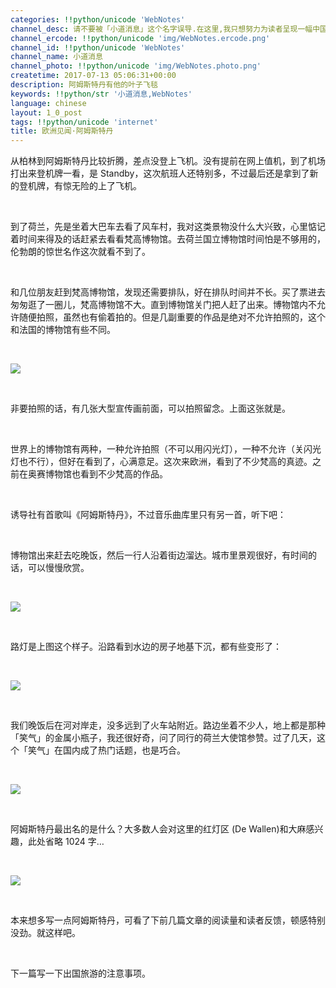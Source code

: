 ```yaml
---
categories: !!python/unicode 'WebNotes'
channel_desc: 请不要被「小道消息」这个名字误导.在这里,我只想努力为读者呈现一幅中国互联网的清明上河图.
channel_ercode: !!python/unicode 'img/WebNotes.ercode.png'
channel_id: !!python/unicode 'WebNotes'
channel_name: 小道消息
channel_photo: !!python/unicode 'img/WebNotes.photo.png'
createtime: 2017-07-13 05:06:31+00:00
description: 阿姆斯特丹有他的叶子飞毯
keywords: !!python/str '小道消息,WebNotes'
language: chinese
layout: 1_0_post
tags: !!python/unicode 'internet'
title: 欧洲见闻·阿姆斯特丹
---
```

<div class="rich_media_content" id="js_content">
<p>
         从柏林到阿姆斯特丹比较折腾，差点没登上飞机。没有提前在网上值机，到了机场打出来登机牌一看，是 Standby，这次航班人还特别多，不过最后还是拿到了新的登机牌，有惊无险的上了飞机。
        </p>
<p>
<br/>
</p>
<p>
         到了荷兰，先是坐着大巴车去看了风车村，我对这类景物没什么大兴致，心里惦记着时间来得及的话赶紧去看看梵高博物馆。去荷兰国立博物馆时间怕是不够用的，伦勃朗的惊世名作这次就看不到了。
        </p>
<p>
<br/>
</p>
<p>
         和几位朋友赶到梵高博物馆，发现还需要排队，好在排队时间并不长。买了票进去匆匆逛了一圈儿，梵高博物馆不大。直到博物馆关门把人赶了出来。博物馆内不允许随便拍照，虽然也有偷着拍的。但是几副重要的作品是绝对不允许拍照的，这个和法国的博物馆有些不同。
        </p>
<p>
<br/>
</p>
<p>
<img class="" data-ratio="1.3333333333333333" data-s="300,640" data-src="" data-type="jpeg" data-w="960" src="{{ '/img/ow5rEn8QGlFvIdHGQfqTIklFjFDpAdtNlf3VkibQmUJnRa4kVFgVB9rzBaGTxyHOd4iap1QXD7Vib5WOMqDboxLaA.jpeg' | prepend: site.img | replace: '//','/' }}"/>
</p>
<p>
<br/>
</p>
<p>
         非要拍照的话，有几张大型宣传画前面，可以拍照留念。上面这张就是。
        </p>
<p>
<br/>
</p>
<p>
         世界上的博物馆有两种，一种允许拍照（不可以用闪光灯），一种不允许（关闪光灯也不行），但好在看到了，心满意足。这次来欧洲，看到了不少梵高的真迹。之前在奥赛博物馆也看到不少梵高的作品。
        </p>
<p>
<br/>
</p>
<p>
         诱导社有首歌叫《阿姆斯特丹》，不过音乐曲库里只有另一首，听下吧：
        </p>
<p>
<br/>
</p>
<p>
<qqmusic albumurl="/g/E/0029tsgZ0L2rgE.jpg" audiourl="http://ws.stream.qqmusic.qq.com/C100003KepPk32oTdf.m4a?fromtag=46" class="res_iframe qqmusic_iframe js_editor_qqmusic" commentid="688996979" frameborder="0" mid="003KepPk32oTdf" music_name="我的阿姆斯特丹的兄弟：你还在吗？" musicid="101822281" play_length="233000" scrolling="no" singer="诱导社乐队 - 被捆绑的灵魂" src="/cgi-bin/readtemplate?t=tmpl/qqmusic_tmpl&amp;singer=%E8%AF%B1%E5%AF%BC%E7%A4%BE%E4%B9%90%E9%98%9F%20-%20%E8%A2%AB%E6%8D%86%E7%BB%91%E7%9A%84%E7%81%B5%E9%AD%82&amp;music_name=%E6%88%91%E7%9A%84%E9%98%BF%E5%A7%86%E6%96%AF%E7%89%B9%E4%B8%B9%E7%9A%84%E5%85%84%E5%BC%9F%EF%BC%9A%E4%BD%A0%E8%BF%98%E5%9C%A8%E5%90%97%EF%BC%9F">
</qqmusic>
</p>
<p>
         博物馆出来赶去吃晚饭，然后一行人沿着街边溜达。城市里景观很好，有时间的话，可以慢慢欣赏。
        </p>
<p>
<br/>
</p>
<p>
<img class="" data-ratio="1.3333333333333333" data-s="300,640" data-src="" data-type="jpeg" data-w="960" src="{{ '/img/ow5rEn8QGlFvIdHGQfqTIklFjFDpAdtNLDxBswkkxX1MkJiaibk0XickpjxGasg5oiaJibPVX1ia1RctrshNPfOjHIYQ.jpeg' | prepend: site.img | replace: '//','/' }}"/>
</p>
<p>
<br/>
</p>
<p>
         路灯是上图这个样子。沿路看到水边的房子地基下沉，都有些变形了：
        </p>
<p>
<br/>
</p>
<p>
<img class="" data-ratio="1.3333333333333333" data-s="300,640" data-src="" data-type="jpeg" data-w="960" src="{{ '/img/ow5rEn8QGlFvIdHGQfqTIklFjFDpAdtNjOrrK39siaku8tw5ynEN50nEVhlqlOn9SY25yh6tt8v6YfOekuUUGaQ.jpeg' | prepend: site.img | replace: '//','/' }}"/>
</p>
<p>
<br/>
</p>
<p>
         我们晚饭后在河对岸走，没多远到了火车站附近。路边坐着不少人，地上都是那种「笑气」的金属小瓶子，我还很好奇，问了同行的荷兰大使馆参赞。过了几天，这个「笑气」在国内成了热门话题，也是巧合。
        </p>
<p>
<br/>
</p>
<p>
<img class="" data-ratio="0.790625" data-s="300,640" data-src="" data-type="jpeg" data-w="1280" src="{{ '/img/ow5rEn8QGlFvIdHGQfqTIklFjFDpAdtN6HevKLNS7asUKcFBP8jngyryaHMhy0HXSa3Io3QuicEYnWlTqgRc5hQ.jpeg' | prepend: site.img | replace: '//','/' }}"/>
</p>
<p>
<br/>
</p>
<p>
         阿姆斯特丹最出名的是什么？大多数人会对这里的红灯区 (De Wallen)和大麻感兴趣，此处省略 1024 字…
        </p>
<p>
<br/>
</p>
<p>
<img class="" data-ratio="1.3333333333333333" data-s="300,640" data-src="" data-type="jpeg" data-w="960" src="{{ '/img/ow5rEn8QGlFvIdHGQfqTIklFjFDpAdtNDQJRBccMm0EMibAdbOUF1ia9SAfnIrt1mQ40OnGQ3XtlTRnw3pZAcYnQ.jpeg' | prepend: site.img | replace: '//','/' }}"/>
</p>
<p>
<br/>
</p>
<p>
         本来想多写一点阿姆斯特丹，可看了下前几篇文章的阅读量和读者反馈，顿感特别没劲。就这样吧。
        </p>
<p>
<br/>
</p>
<p>
         下一篇写一下出国旅游的注意事项。
        </p>
</div>